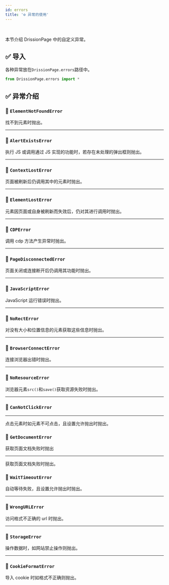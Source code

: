 ```yaml
---
id: errors
title: '⚙️ 异常的使用'
---
```


<div class="wwads-cn wwads-horizontal" data-id="317"></div><br/>

本节介绍 DrissionPage 中的自定义异常。

## ✅️️ 导入

各种异常放在`DrissionPage.errors`路径中。

```python
from DrissionPage.errors import *
```

## ✅️️ 异常介绍

### 📌 `ElementNotFoundError`

找不到元素时抛出。

---

### 📌 `AlertExistsError`

执行 JS 或调用通过 JS 实现的功能时，若存在未处理的弹出框则抛出。

--- 

### 📌 `ContextLostError`

页面被刷新后仍调用其中的元素时抛出。

---

### 📌 `ElementLostError`

元素因页面或自身被刷新而失效后，仍对其进行调用时抛出。

---

### 📌 `CDPError`

调用 cdp 方法产生异常时抛出。

---

### 📌 `PageDisconnectedError`

页面关闭或连接断开后仍调用其功能时抛出。

---

### 📌 `JavaScriptError`

JavaScript 运行错误时抛出。

---

### 📌 `NoRectError`

对没有大小和位置信息的元素获取这些信息时抛出。

---

### 📌 `BrowserConnectError`

连接浏览器出错时抛出。

---

### 📌 `NoResourceError`

浏览器元素`src()`和`save()`获取资源失败时抛出。

---

### 📌 `CanNotClickError`

---

点击元素时如元素不可点击，且设置允许抛出时抛出。

### 📌 `GetDocumentError`

获取页面文档失败时抛出

---

获取页面文档失败时抛出。

### 📌 `WaitTimeoutError`

自动等待失败，且设置允许抛出时抛出。

---

### 📌 `WrongURLError`

访问格式不正确的 url 时抛出。

---

### 📌 `StorageError`

操作数据时，如网站禁止操作则抛出。

---

### 📌 `CookieFormatError`

导入 cookie 时如格式不正确则抛出。
